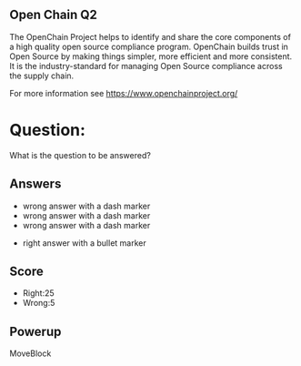 ## Open Chain Q2
The OpenChain Project helps to identify and share
the core components of a high quality open source compliance program.
OpenChain builds trust in Open Source by making things simpler,
more efficient and more consistent.
It is the industry-standard for managing
Open Source compliance across the supply chain.

For more information see https://www.openchainproject.org/

# Question:
What is the question to be answered?

## Answers
- wrong answer with a dash marker
- wrong answer with a dash marker
- wrong answer with a dash marker
* right answer with a bullet marker

## Score
- Right:25
- Wrong:5

## Powerup
MoveBlock
